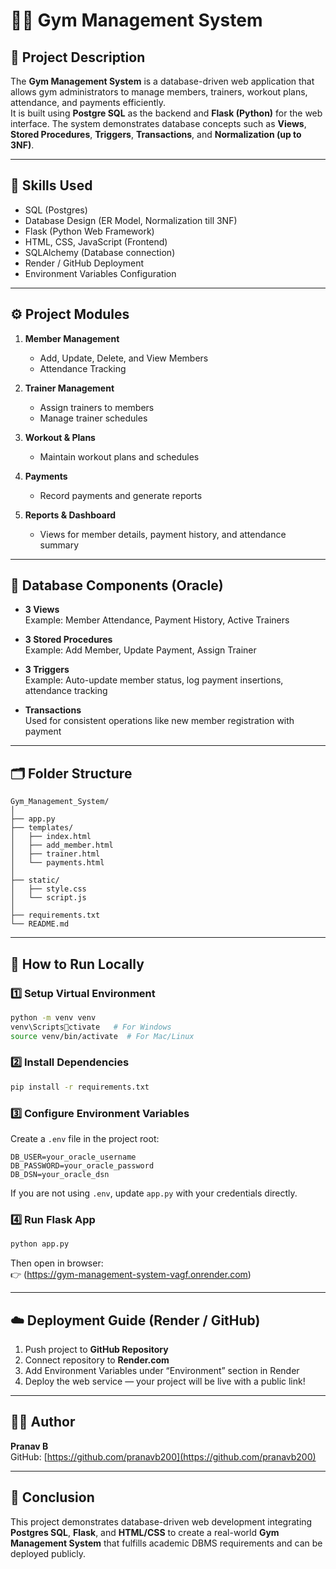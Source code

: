 
# 🏋️‍♂️ Gym Management System

## 📘 Project Description
The **Gym Management System** is a database-driven web application that allows gym administrators to manage members, trainers, workout plans, attendance, and payments efficiently.  
It is built using **Postgre SQL** as the backend and **Flask (Python)** for the web interface. The system demonstrates database concepts such as **Views**, **Stored Procedures**, **Triggers**, **Transactions**, and **Normalization (up to 3NF)**.

---

## 🧠 Skills Used
- SQL (Postgres)
- Database Design (ER Model, Normalization till 3NF)
- Flask (Python Web Framework)
- HTML, CSS, JavaScript (Frontend)
- SQLAlchemy (Database connection)
- Render / GitHub Deployment
- Environment Variables Configuration

---

## ⚙️ Project Modules
1. **Member Management**
   - Add, Update, Delete, and View Members
   - Attendance Tracking

2. **Trainer Management**
   - Assign trainers to members
   - Manage trainer schedules

3. **Workout & Plans**
   - Maintain workout plans and schedules

4. **Payments**
   - Record payments and generate reports

5. **Reports & Dashboard**
   - Views for member details, payment history, and attendance summary

---

## 🧩 Database Components (Oracle)
- **3 Views**  
  Example: Member Attendance, Payment History, Active Trainers

- **3 Stored Procedures**  
  Example: Add Member, Update Payment, Assign Trainer

- **3 Triggers**  
  Example: Auto-update member status, log payment insertions, attendance tracking

- **Transactions**  
  Used for consistent operations like new member registration with payment

---

## 🗂️ Folder Structure
```
Gym_Management_System/
│
├── app.py
├── templates/
│   ├── index.html
│   ├── add_member.html
│   ├── trainer.html
│   └── payments.html
│
├── static/
│   ├── style.css
│   └── script.js
│
├── requirements.txt
└── README.md
```

---

## 🚀 How to Run Locally

### 1️⃣ Setup Virtual Environment
```bash
python -m venv venv
venv\Scriptsctivate   # For Windows
source venv/bin/activate  # For Mac/Linux
```

### 2️⃣ Install Dependencies
```bash
pip install -r requirements.txt
```

### 3️⃣ Configure Environment Variables
Create a `.env` file in the project root:
```
DB_USER=your_oracle_username
DB_PASSWORD=your_oracle_password
DB_DSN=your_oracle_dsn
```
If you are not using `.env`, update `app.py` with your credentials directly.

### 4️⃣ Run Flask App
```bash
python app.py
```

Then open in browser:  
👉 (https://gym-management-system-vagf.onrender.com)

---

## ☁️ Deployment Guide (Render / GitHub)

1. Push project to **GitHub Repository**
2. Connect repository to **Render.com**
3. Add Environment Variables under “Environment” section in Render
4. Deploy the web service — your project will be live with a public link!

---

## 👨‍💻 Author
**Pranav B**  
GitHub: [https://github.com/pranavb200](https://github.com/pranavb200)

---

## 🏁 Conclusion
This project demonstrates database-driven web development integrating **Postgres SQL**, **Flask**, and **HTML/CSS** to create a real-world **Gym Management System** that fulfills academic DBMS requirements and can be deployed publicly.

